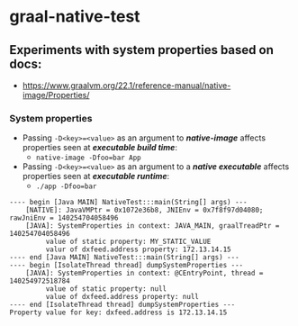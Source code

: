 # graal-native-test

## Experiments with system properties based on docs:
* https://www.graalvm.org/22.1/reference-manual/native-image/Properties/

### System properties
* Passing `-D<key>=<value>` as an argument to **_native-image_** affects properties 
seen at **_executable build time_**:
  * `native-image -Dfoo=bar App`
* Passing `-D<key>=<value>` as an argument to a **_native executable_** affects properties
seen at **_executable runtime_**:
  * `./app -Dfoo=bar` 

```
---- begin [Java MAIN] NativeTest:::main(String[] args) ---
	[NATIVE]: JavaVMPtr = 0x1072e36b8, JNIEnv = 0x7f8f97d04080; rawJniEnv = 140254704058496
	[JAVA]: SystemProperties in context: JAVA_MAIN, graalTreadPtr = 140254704058496
		 value of static property: MY_STATIC_VALUE
		 valur of dxfeed.address property: 172.13.14.15
---- end [Java MAIN] NativeTest:::main(String[] args) ---
---- begin [IsolateThread thread] dumpSystemProperties ---
	[JAVA]: SystemProperties in context: @CEntryPoint, thread = 140254972518784
		 value of static property: null
		 value of dxfeed.address property: null
---- end [IsolateThread thread] dumpSystemProperties ---
Property value for key: dxfeed.address is 172.13.14.15

```
